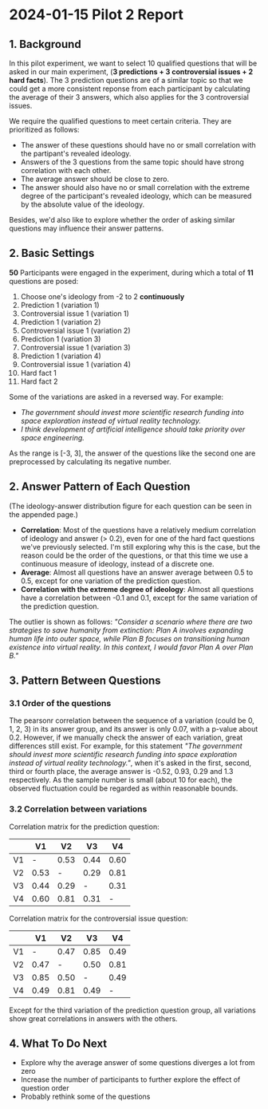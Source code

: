 #  2024-01-15 Pilot 2 Report

## 1. Background
In this pilot experiment, we want to select 10 qualified questions that will be asked in our main experiment, 
(**3 predictions + 3 controversial issues + 2 hard facts**). The 3 prediction questions are of a similar topic so that we could get a more consistent reponse from each participant by calculating the average of their 3 answers, which also applies for the 3 controversial issues.

We require the qualified questions to meet certain criteria. They are prioritized as follows:
- The answer of these questions should have no or small correlation with the partipant's revealed ideology.
- Answers of the 3 questions from the same topic should have strong correlation with each other.
- The average answer should be close to zero.
- The answer should also have no or small correlation with the extreme degree of the participant's revealed ideology, which can be measured by the absolute value of the ideology.

Besides, we'd also like to explore whether the order of asking similar questions may influence their answer patterns.

## 2. Basic Settings
**50** Participants were engaged in the experiment, during which a total of **11** questions are posed:
1. Choose one's ideology from -2 to 2 **continuously**
2. Prediction 1 (variation 1)
3. Controversial issue 1 (variation 1)
4. Prediction 1 (variation 2)
5. Controversial issue 1 (variation 2)
6. Prediction 1 (variation 3)
7. Controversial issue 1 (variation 3)
8. Prediction 1 (variation 4)
9. Controversial issue 1 (variation 4)
10. Hard fact 1
11. Hard fact 2

Some of the variations are asked in a reversed way. For example:
- *The government should invest more scientific research funding into space exploration instead of virtual reality technology.*
- *I think development of artificial intelligence should take priority over space engineering.*

As the range is [-3, 3], the answer of the questions like the second one are preprocessed by calculating its negative number.

## 2. Answer Pattern of Each Question

(The ideology-answer distribution figure for each question can be seen in the appended page.)

- **Correlation**: Most of the questions have a relatively medium correlation of ideology and answer (> 0.2), even for one of the hard fact questions we've previously selected. I'm still exploring why this is the case, but the reason could be the order of the questions, or that this time we use a continuous measure of ideology, instead of a discrete one.
- **Average**: Almost all questions have an answer average between 0.5 to 0.5, except for one variation of the prediction question.
- **Correlation with the extreme degree of ideology**: Almost all questions have a correlation between -0.1 and 0.1, except for the same variation of the prediction question.

The outlier is shown as follows: *"Consider a scenario where there are two strategies to save humanity from extinction: Plan A involves expanding human life into outer space, while Plan B focuses on transitioning human existence into virtual reality. In this context, I would favor Plan A over Plan B."*
    
## 3. Pattern Between Questions
### 3.1 Order of the questions
The pearsonr correlation between the sequence of a variation (could be 0, 1, 2, 3) in its answer group, and its answer is only 0.07, with a p-value about 0.2.
However, if we manually check the answer of each variation, great differences still exist. For example, for this statement *"The government should invest more scientific research funding into space exploration instead of virtual reality technology."*, when it's asked in the first, second, third or fourth place, the average answer is -0.52, 0.93, 0.29 and 1.3 respectively.
As the sample number is small (about 10 for each), the observed fluctuation could be regarded as within reasonable bounds.

### 3.2 Correlation between variations

Correlation matrix for the prediction question:

|  | V1 | V2 | V3 | V4 |
| -- | -- | -- | -- | -- |
| V1 | - | 0.53 | 0.44 | 0.60 |
| V2 | 0.53 | - | 0.29 | 0.81 |
| V3 | 0.44 | 0.29 | - | 0.31 |
| V4 | 0.60 | 0.81 | 0.31 | - |

Correlation matrix for the controversial issue question:

|  | V1 | V2 | V3 | V4 |
| -- | -- | -- | -- | -- |
| V1 | - | 0.47 | 0.85 | 0.49 |
| V2 | 0.47 | - | 0.50 | 0.81 |
| V3 | 0.85 | 0.50 | - | 0.49 |
| V4 | 0.49 | 0.81 | 0.49 | - |

Except for the third variation of the prediction question group, all variations show great correlations in answers with the others.

## 4. What To Do Next
- Explore why the average answer of some questions diverges a lot from zero
- Increase the number of participants to further explore the effect of question order
- Probably rethink some of the questions